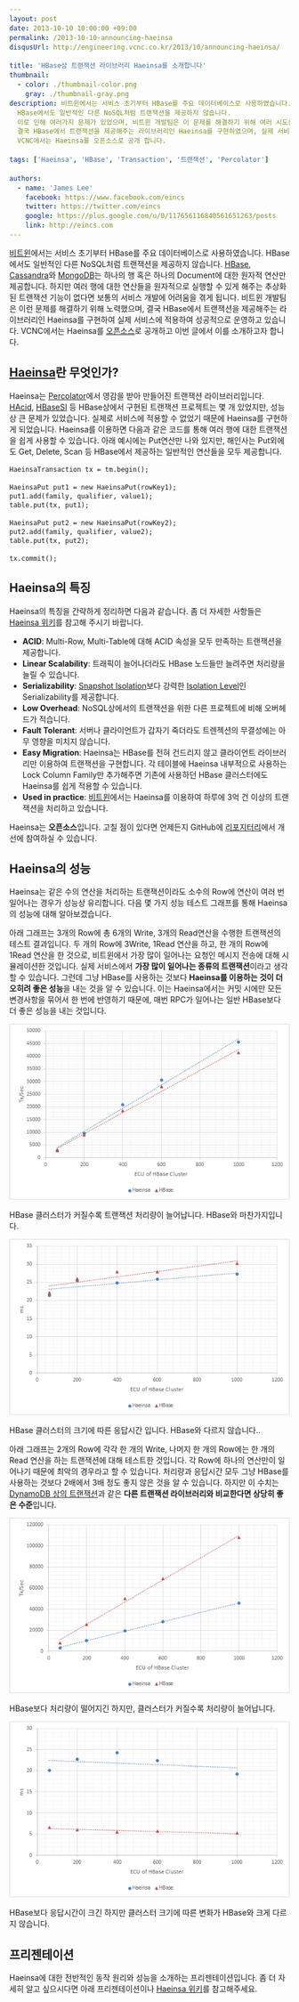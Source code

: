 ```yaml
---
layout: post
date: 2013-10-10 10:00:00 +09:00
permalink: /2013-10-10-announcing-haeinsa
disqusUrl: http://engineering.vcnc.co.kr/2013/10/announcing-haeinsa/

title: 'HBase상 트랜잭션 라이브러리 Haeinsa를 소개합니다'
thumbnail:
  - color: ./thumbnail-color.png
    gray: ./thumbnail-gray.png
description: 비트윈에서는 서비스 초기부터 HBase를 주요 데이터베이스로 사용하였습니다.
  HBase에서도 일반적인 다른 NoSQL처럼 트랜잭션을 제공하지 않습니다.
  이로 인해 여러가지 문제가 있었으며, 비트윈 개발팀은 이 문제를 해결하기 위해 여러 시도를 하였습니다.
  결국 HBase에서 트랜잭션을 제공해주는 라이브러리인 Haeinsa를 구현하였으며, 실제 서비스에 적용하여 성공적으로 운영하고 있습니다.
  VCNC에서는 Haeinsa를 오픈소스로 공개 합니다.

tags: ['Haeinsa', 'HBase', 'Transaction', '트랜잭션', 'Percolator']

authors:
  - name: 'James Lee'
    facebook: https://www.facebook.com/eincs
    twitter: https://twitter.com/eincs
    google: https://plus.google.com/u/0/117656116840561651263/posts
    link: http://eincs.com
---
```


[비트윈]에서는 서비스 초기부터 HBase를 주요 데이터베이스로 사용하였습니다. HBase에서도 일반적인 다른 NoSQL처럼 트랜잭션을 제공하지 않습니다.
[HBase], [Cassandra]와 [MongoDB]는 하나의 행 혹은 하나의 Document에 대한 원자적 연산만 제공합니다.
하지만 여러 행에 대한 연산들을 원자적으로 실행할 수 있게 해주는 추상화된 트랜잭션 기능이 없다면 보통의 서비스 개발에 어려움을 겪게 됩니다.
비트윈 개발팀은 이런 문제를 해결하기 위해 노력했으며, 결국 HBase에서 트랜잭션을 제공해주는 라이브러리인 Haeinsa를 구현하여
실제 서비스에 적용하여 성공적으로 운영하고 있습니다.
VCNC에서는 Haeinsa를 [오픈소스][haeinsa]로 공개하고 이번 글에서 이를 소개하고자 합니다.

## [Haeinsa]란 무엇인가?

Haeinsa는 [Percolator]에서 영감을 받아 만들어진 트랜잭션 라이브러리입니다.
[HAcid], [HBaseSI] 등 HBase상에서 구현된 트랜잭션 프로젝트는 몇 개 있었지만, 성능상 큰 문제가 있었습니다.
실제로 서비스에 적용할 수 없었기 때문에 Haeinsa를 구현하게 되었습니다.
Haeinsa를 이용하면 다음과 같은 코드를 통해 여러 행에 대한 트랜잭션을 쉽게 사용할 수 있습니다.
아래 예시에는 Put연산만 나와 있지만, 해인사는 Put외에도 Get, Delete, Scan 등 HBase에서 제공하는 일반적인 연산들을 모두 제공합니다.

    HaeinsaTransaction tx = tm.begin();

    HaeinsaPut put1 = new HaeinsaPut(rowKey1);
    put1.add(family, qualifier, value1);
    table.put(tx, put1);

    HaeinsaPut put2 = new HaeinsaPut(rowKey2);
    put2.add(family, qualifier, value2);
    table.put(tx, put2);

    tx.commit();

## Haeinsa의 특징

Haeinsa의 특징을 간략하게 정리하면 다음과 같습니다. 좀 더 자세한 사항들은 [Haeinsa 위키][haeinsawiki]를 참고해 주시기 바랍니다.

- **ACID**: Multi-Row, Multi-Table에 대해 ACID 속성을 모두 만족하는 트랜잭션을 제공합니다.
- **Linear Scalability**: 트래픽이 늘어나더라도 HBase 노드들만 늘려주면 처리량을 늘릴 수 있습니다.
- **Serializability**: [Snapshot Isolation]보다 강력한 [Isolation Level]인 Serializability를 제공합니다.
- **Low Overhead**: NoSQL상에서의 트랜잭션을 위한 다른 프로젝트에 비해 오버헤드가 적습니다.
- **Fault Tolerant**: 서버나 클라이언트가 갑자기 죽더라도 트렌젝션의 무결성에는 아무 영향을 미치지 않습니다.
- **Easy Migration**: Haeinsa는 HBase를 전혀 건드리지 않고 클라이언트 라이브러리만 이용하여 트랜잭션을 구현합니다.
  각 테이블에 Haeinsa 내부적으로 사용하는 Lock Column Family만 추가해주면 기존에 사용하던 HBase 클러스터에도 Haeinsa를 쉽게 적용할 수 있습니다.
- **Used in practice**: [비트윈]에서는 Haeinsa를 이용하여 하루에 3억 건 이상의 트랜잭션을 처리하고 있습니다.

Haeinsa는 **오픈소스**입니다. 고칠 점이 있다면 언제든지 GitHub에 [리포지터리][haeinsa]에서 개선에 참여하실 수 있습니다.

## Haeinsa의 성능

Haeinsa는 같은 수의 연산을 처리하는 트랜잭션이라도 소수의 Row에 연산이 여러 번 일어나는 경우가 성능상 유리합니다.
다음 몇 가지 성능 테스트 그래프를 통해 Haeinsa의 성능에 대해 알아보겠습니다.

아래 그래프는 3개의 Row에 총 6개의 Write, 3개의 Read연산을 수행한 트랜잭션의 테스트 결과입니다.
두 개의 Row에 3Write, 1Read 연산을 하고, 한 개의 Row에 1Read 연산을 한 것으로, 비트윈에서 가장 많이 일어나는 요청인 메시지 전송에 대해 시뮬레이션한 것입니다.
실제 서비스에서 **가장 많이 일어나는 종류의 트랜잭션**이라고 생각할 수 있습니다.
그런데 그냥 HBase를 사용하는 것보다 **Haeinsa를 이용하는 것이 더 오히려 좋은 성능**을 내는 것을 알 수 있습니다.
이는 Haeinsa에서는 커밋 시에만 모든 변경사항을 묶어서 한 번에 반영하기 때문에, 매번 RPC가 일어나는 일반 HBase보다 더 좋은 성능을 내는 것입니다.

![PracticalLinearScalablility]

<figcaption>HBase 클러스터가 커질수록 트랜잭션 처리량이 늘어납니다. HBase와 마찬가지입니다.</figcaption>

![PracticalLatency]

<figcaption>HBase 클러스터의 크기에 따른 응답시간 입니다. HBase와 다르지 않습니다..</figcaption>

아래 그래프는 2개의 Row에 각각 한 개의 Write, 나머지 한 개의 Row에는 한 개의 Read 연산을 하는 트랜잭션에 대해 테스트한 것입니다.
각 Row에 하나의 연산만이 일어나기 때문에 최악의 경우라고 할 수 있습니다. 처리량과 응답시간 모두 그냥 HBase를 사용하는 것보다 2배에서 3배 정도 좋지 않은 것을 알 수 있습니다.
하지만 이 수치는 [DynamoDB 상의 트랜잭션][dynamodbtransaction]과 같은 **다른 트랜잭션 라이브러리와 비교한다면 상당히 좋은 수준**입니다.

![WorstcaseLinearScalablility]

<figcaption>HBase보다 처리량이 떨어지긴 하지만, 클러스터가 커질수록 처리량이 늘어납니다.</figcaption>

![WorstcaseLatency]

<figcaption>HBase보다 응답시간이 크긴 하지만 클러스터 크기에 따른 변화가 HBase와 크게 다르지 않습니다.</figcaption>

## 프리젠테이션

Haeinsa에 대한 전반적인 동작 원리와 성능을 소개하는 프리젠테이션입니다.
좀 더 자세히 알고 싶으시다면 아래 프리젠테이션이나 [Haeinsa 위키][haeinsawiki]를 참고해주세요.

<script async class="speakerdeck-embed" data-id="2d4b2bd00fc201314ae312fe4cd13937" data-ratio="1.33333333333333" src="//speakerdeck.com/assets/embed.js"></script>

[비트윈]: http://between.us/
[isolation level]: http://en.wikipedia.org/wiki/Isolation_(database_systems)#Isolation_levels
[snapshot isolation]: http://en.wikipedia.org/wiki/Snapshot_isolation
[isolation level]: http://en.wikipedia.org/wiki/Isolation_level
[occ]: http://en.wikipedia.org/wiki/Optimistic_concurrency_control
[two-phase locking]: http://en.wikipedia.org/wiki/Two-phase_locking
[hbasesi]: http://www.scpe.org/index.php/scpe/article/view/715
[omid]: https://github.com/yahoo/omid
[megaomid]: https://github.com/yahoo/omid/wiki/MegaOmid
[hacid]: http://staltz.blogspot.kr/2012/10/hacid-multi-row-transactions-in-hbase.html
[haeinsa]: https://github.com/vcnc/haeinsa/
[haeinsawiki]: https://github.com/vcnc/haeinsa/wiki
[hbase]: http://hbase.apache.org/
[cassandra]: http://cassandra.apache.org/
[mongodb]: http://www.mongodb.org/
[percolator]: http://research.google.com/pubs/pub36726.html
[dynamodbtransaction]: http://aws.typepad.com/aws/2013/07/dynamodb-transaction-library.html
[practicallatency]: ./haeinsa_performance_graph_practical_latency.png
[practicallinearscalablility]: ./haeinsa_performance_graph_practical_linearscalability.png
[practicalthroughput]: ./haeinsa_performance_graph_practical_throughput.png
[worstcaselatency]: ./haeinsa_performance_graph_worst_latency.png
[worstcaselinearscalablility]: ./haeinsa_performance_graph_worst_linearscalability.png
[worstcasethroughput]: ./haeinsa_performance_graph_wrst_throughput.png
